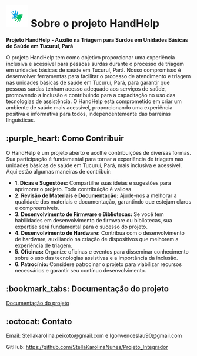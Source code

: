 

<body>

<h1> <img src="assets/images/1.png" alt="Descrição da imagem" style="width: 60px; height: 60px;"> Sobre o projeto HandHelp</h1>



  <p><strong>Projeto HandHelp - Auxílio na Triagem para Surdos em Unidades Básicas de Saúde em Tucuruí, Pará</strong></p>

  <p>O projeto HandHelp tem como objetivo proporcionar uma experiência inclusiva e acessível para pessoas surdas durante o processo de triagem em unidades básicas de saúde em Tucuruí, Pará. Nosso compromisso é desenvolver ferramentas para facilitar o processo de atendimento e triagem nas unidades básicas de saúde em Tucuruí, Pará, para garantir que pessoas surdas tenham acesso adequado aos serviços de saúde, promovendo a inclusão e contribuindo para a capacitação no uso das tecnologias de assistência. O HandHelp está comprometido em criar um ambiente de saúde mais acessível, proporcionando uma experiência positiva e informativa para todos, independentemente das barreiras linguísticas.</p>

  <h2>:purple_heart: Como Contribuir</h2>

  <p>O HandHelp é um projeto aberto e acolhe contribuições de diversas formas. Sua participação é fundamental para tornar a experiência de triagem nas unidades básicas de saúde em Tucuruí, Pará, mais inclusiva e acessível. Aqui estão algumas maneiras de contribuir:</p>

  <ul>
    <li><strong>1. Dicas e Sugestões:</strong> Compartilhe suas ideias e sugestões para aprimorar o projeto. Toda contribuição é valiosa.</li>
    <li><strong>2. Revisão de Materiais e Documentação:</strong> Ajude-nos a melhorar a qualidade dos materiais e documentação, garantindo que estejam claros e compreensíveis.</li>
    <li><strong>3. Desenvolvimento de Firmware e Bibliotecas:</strong> Se você tem habilidades em desenvolvimento de firmware ou bibliotecas, sua expertise será fundamental para o sucesso do projeto.</li>
    <li><strong>4. Desenvolvimento de Hardware:</strong> Contribua com o desenvolvimento de hardware, auxiliando na criação de dispositivos que melhorem a experiência de triagem.</li>
    <li><strong>5. Oficinas:</strong> Organize oficinas e eventos para disseminar conhecimento sobre o uso das tecnologias assistivas e a importância da inclusão.</li>
    <li><strong>6. Patrocínio:</strong> Considere patrocinar o projeto para viabilizar recursos necessários e garantir seu contínuo desenvolvimento.</li>
  </ul>

  <h2> :bookmark_tabs: Documentação do projeto</h2>

  <p><a href="https://app.gitbook.com/o/SyRBxUMK4xj3AHlt7rrV/s/3qIIDzLkqivQ3faIWRcr/">Documentação do projeto</a></p>

  <h2>:octocat: Contato</h2>

  <p> Email: Stellakarolina.peixoto@gmail.com e Igorwenceslau90@gmail.com</p>
  <p>GitHub: <a href="https://github.com/StellaKarolinaNunes/Projeto_Integrador">https://github.com/StellaKarolinaNunes/Projeto_Integrador</a></p>

</body>

</html>
